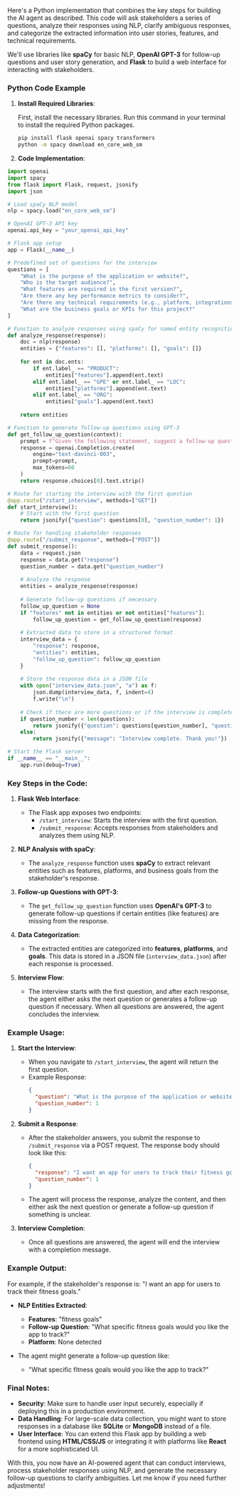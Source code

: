 Here's a Python implementation that combines the key steps for building the AI agent as described. This code will ask stakeholders a series of questions, analyze their responses using NLP, clarify ambiguous responses, and categorize the extracted information into user stories, features, and technical requirements.

We'll use libraries like **spaCy** for basic NLP, **OpenAI GPT-3** for follow-up questions and user story generation, and **Flask** to build a web interface for interacting with stakeholders.

### Python Code Example

1. **Install Required Libraries**:

   First, install the necessary libraries. Run this command in your terminal to install the required Python packages.

   ```bash
   pip install flask openai spacy transformers
   python -m spacy download en_core_web_sm
   ```

2. **Code Implementation**:

```python
import openai
import spacy
from flask import Flask, request, jsonify
import json

# Load spaCy NLP model
nlp = spacy.load("en_core_web_sm")

# OpenAI GPT-3 API key
openai.api_key = "your_openai_api_key"

# Flask app setup
app = Flask(__name__)

# Predefined set of questions for the interview
questions = [
    "What is the purpose of the application or website?",
    "Who is the target audience?",
    "What features are required in the first version?",
    "Are there any key performance metrics to consider?",
    "Are there any technical requirements (e.g., platform, integrations)?",
    "What are the business goals or KPIs for this project?"
]

# Function to analyze responses using spaCy for named entity recognition
def analyze_response(response):
    doc = nlp(response)
    entities = {"features": [], "platforms": [], "goals": []}
    
    for ent in doc.ents:
        if ent.label_ == "PRODUCT":
            entities["features"].append(ent.text)
        elif ent.label_ == "GPE" or ent.label_ == "LOC":
            entities["platforms"].append(ent.text)
        elif ent.label_ == "ORG":
            entities["goals"].append(ent.text)
    
    return entities

# Function to generate follow-up questions using GPT-3
def get_follow_up_question(context):
    prompt = f"Given the following statement, suggest a follow-up question to clarify: '{context}'"
    response = openai.Completion.create(
        engine="text-davinci-003",
        prompt=prompt,
        max_tokens=60
    )
    return response.choices[0].text.strip()

# Route for starting the interview with the first question
@app.route("/start_interview", methods=["GET"])
def start_interview():
    # Start with the first question
    return jsonify({"question": questions[0], "question_number": 1})

# Route for handling stakeholder responses
@app.route("/submit_response", methods=["POST"])
def submit_response():
    data = request.json
    response = data.get("response")
    question_number = data.get("question_number")
    
    # Analyze the response
    entities = analyze_response(response)
    
    # Generate follow-up questions if necessary
    follow_up_question = None
    if "features" not in entities or not entities["features"]:
        follow_up_question = get_follow_up_question(response)
    
    # Extracted data to store in a structured format
    interview_data = {
        "response": response,
        "entities": entities,
        "follow_up_question": follow_up_question
    }
    
    # Store the response data in a JSON file
    with open("interview_data.json", "a") as f:
        json.dump(interview_data, f, indent=4)
        f.write("\n")
    
    # Check if there are more questions or if the interview is complete
    if question_number < len(questions):
        return jsonify({"question": questions[question_number], "question_number": question_number + 1})
    else:
        return jsonify({"message": "Interview complete. Thank you!"})

# Start the Flask server
if __name__ == "__main__":
    app.run(debug=True)
```

### Key Steps in the Code:

1. **Flask Web Interface**:
   - The Flask app exposes two endpoints:
     - `/start_interview`: Starts the interview with the first question.
     - `/submit_response`: Accepts responses from stakeholders and analyzes them using NLP.
   
2. **NLP Analysis with spaCy**:
   - The `analyze_response` function uses **spaCy** to extract relevant entities such as features, platforms, and business goals from the stakeholder's response.

3. **Follow-up Questions with GPT-3**:
   - The `get_follow_up_question` function uses **OpenAI's GPT-3** to generate follow-up questions if certain entities (like features) are missing from the response.

4. **Data Categorization**:
   - The extracted entities are categorized into **features**, **platforms**, and **goals**. This data is stored in a JSON file (`interview_data.json`) after each response is processed.

5. **Interview Flow**:
   - The interview starts with the first question, and after each response, the agent either asks the next question or generates a follow-up question if necessary. When all questions are answered, the agent concludes the interview.

### Example Usage:

1. **Start the Interview**:
   - When you navigate to `/start_interview`, the agent will return the first question.
   - Example Response:
     ```json
     {
       "question": "What is the purpose of the application or website?",
       "question_number": 1
     }
     ```

2. **Submit a Response**:
   - After the stakeholder answers, you submit the response to `/submit_response` via a POST request. The response body should look like this:
     ```json
     {
       "response": "I want an app for users to track their fitness goals.",
       "question_number": 1
     }
     ```
   - The agent will process the response, analyze the content, and then either ask the next question or generate a follow-up question if something is unclear.

3. **Interview Completion**:
   - Once all questions are answered, the agent will end the interview with a completion message.

### Example Output:

For example, if the stakeholder's response is: "I want an app for users to track their fitness goals."

- **NLP Entities Extracted**:
  - **Features**: "fitness goals"
  - **Follow-up Question**: "What specific fitness goals would you like the app to track?"
  - **Platform**: None detected

- The agent might generate a follow-up question like:
  - "What specific fitness goals would you like the app to track?"

### Final Notes:
- **Security**: Make sure to handle user input securely, especially if deploying this in a production environment.
- **Data Handling**: For large-scale data collection, you might want to store responses in a database like **SQLite** or **MongoDB** instead of a file.
- **User Interface**: You can extend this Flask app by building a web frontend using **HTML/CSS/JS** or integrating it with platforms like **React** for a more sophisticated UI.

With this, you now have an AI-powered agent that can conduct interviews, process stakeholder responses using NLP, and generate the necessary follow-up questions to clarify ambiguities. Let me know if you need further adjustments!